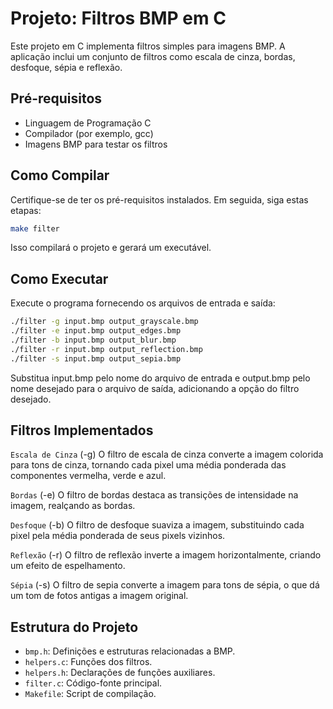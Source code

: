 # Projeto: Filtros BMP em C

Este projeto em C implementa filtros simples para imagens BMP. A aplicação inclui um conjunto de filtros como escala de cinza, bordas, desfoque, sépia e reflexão.

## Pré-requisitos

- Linguagem de Programação C
- Compilador (por exemplo, gcc)
- Imagens BMP para testar os filtros

## Como Compilar

Certifique-se de ter os pré-requisitos instalados. Em seguida, siga estas etapas:

```bash
make filter
```
Isso compilará o projeto e gerará um executável.

## Como Executar

Execute o programa fornecendo os arquivos de entrada e saída:

```bash
./filter -g input.bmp output_grayscale.bmp 
./filter -e input.bmp output_edges.bmp
./filter -b input.bmp output_blur.bmp
./filter -r input.bmp output_reflection.bmp
./filter -s input.bmp output_sepia.bmp
```
Substitua input.bmp pelo nome do arquivo de entrada e output.bmp pelo nome desejado para o arquivo de saída, adicionando a opção do filtro desejado.

## Filtros Implementados
`Escala de Cinza` (-g)
O filtro de escala de cinza converte a imagem colorida para tons de cinza, tornando cada pixel uma média ponderada das componentes vermelha, verde e azul.

`Bordas` (-e)
O filtro de bordas destaca as transições de intensidade na imagem, realçando as bordas.

`Desfoque` (-b)
O filtro de desfoque suaviza a imagem, substituindo cada pixel pela média ponderada de seus pixels vizinhos.

`Reflexão` (-r)
O filtro de reflexão inverte a imagem horizontalmente, criando um efeito de espelhamento.

`Sépia` (-s)
O filtro de sepia converte a imagem para tons de sépia, o que dá um tom de fotos antigas a imagem original.

## Estrutura do Projeto

- `bmp.h`: Definições e estruturas relacionadas a BMP.  
- `helpers.c`: Funções dos filtros.  
- `helpers.h`: Declarações de funções auxiliares.  
- `filter.c`: Código-fonte principal.  
- `Makefile`: Script de compilação.  
